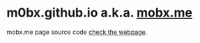 # m0bx.github.io a.k.a. [mobx.me](https://mobx.me)

mobx.me page source code
[check the webpage](https://mobx.me).
